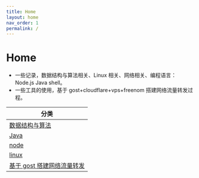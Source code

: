 ```yaml
---
title: Home
layout: home
nav_order: 1
permalink: /
---
```

# Home

- 一些记录，数据结构与算法相关、Linux 相关、网络相关、编程语言：Node.js Java shell。
- 一些工具的使用，基于 gost+cloudflare+vps+freenom 搭建网络流量转发过程。


| 分类                  |
|---------------------|
| [数据结构与算法](/docs/algo) |
| [Java](/docs/java)  |
| [node](/docs/node)  |
| [linux](/docs/linux) |
| [基于 gost 搭建网络流量转发](/docs/gost) |
